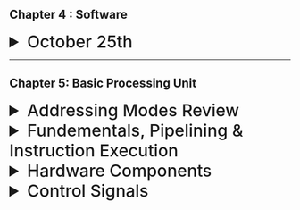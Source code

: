 


## Chapter 4 : Software

<details>
  <summary style="font-size: 30px; font-weight: 500; cursor: pointer;"> October 25th </summary>
  
![MCPA_asmp111111](../static/MPCA_ch4_1.png)

*High Level Languages build constructs* For loops, If statements, look at Python, lots of High Level Abstraction

*In Assembly you need to trace, it's harder*

**Compiler** : Program that takes High Level Constructs and converts into Assembly
- Optimizations are done at the Compiler level

**Assembly** : Takes Assembly Files, and turns it into Machine Code
- No optimizations are done, only directly translations here

Object files aren't Executable !!!

**Linker** : Link all the functions together, so that the program can be executed. *(Since the program goes Instruction by Instruction, and so everything needs to be together, including source files, library files which are already compiled object files)*

-  For EX: if I use `cos()` and don't include `<cmath>` I'll get **Linker** Error.
Now the **Executable File** from the Linker, is able to Execute

**Loader** : You can use Origins, in Assembly, which the Loader will take into account (Put labels at origin: **0x1000**, and Instructions at **0x400**)

#### Loader Header
- Loader reads the "Header" of the File for origin info, how to load it in...
- Hey Loader, we've got some libraries that might not be resolved yet... `cos()` for ex: pls know where this fn is in memory, and use it

- It's stored in memory once, and All programs using the `cos()` knows where it is, and Calls it. *(Loader Only Knows where it is)*

---

### Assembler Process

We know we've got 3 formats **J Type**, **R Type**, **I Type**

##### Two-Pass Assembler

#### First Pass

In the first pass, the assembler goes through the source code to generate all machine instructions and populate the symbol table with addresses of labels.

**Example:**
```assembly
LOOP:  ADD R1, R2
       SUB R3, R4
       JMP END
       MUL R1, R2
END:   HLT
```

In the first pass, the symbol table might look like: *(Pass 1 builds the symbol table)*

```
| Label | Address |
|-------|---------|
| LOOP  | 0000    |
| END   | 0011    |

```

#### Second Pass

During the second pass, the assembler uses the symbol table to resolve unknown branch offsets or addresses.

**Example:**
From the previous code, JMP END can now be resolved to jump to address 0011.

After the second pass, the machine code might look like:

```assembly
ADD R1, R2
SUB R3, R4
JMP 0011
MUL R1, R2
HLT
```

---



</details>


---

## Chapter 5: Basic Processing Unit

<details>
<summary style="font-size: 30px; font-weight: 500; cursor: pointer;"> Addressing Modes Review </summary>

  Addressing modes in computer architecture dictate how the instructions in a machine language program identify the data they operate upon or the destinations where they deposit results. Different addressing modes offer various ways to specify this data.

  **Immediate Mode:**

  The operand is a constant value and is present within the instruction itself. *(operand is IMMED16 here)*
  For example, in the instruction `ADD R1, 5`, the value "5" is an immediate operand.

  **Register Mode:**

  The operand is a register; the name or number of the register is given in the instruction.

  *Example:* `ADD R1, R2` adds the contents of register R2 to register R1.

  **Absolute or Direct Mode:**

  The address of the operand is given directly in the instruction.
  Example: `LOAD R1, 1000` loads the content of **memory location 1000** into register R1.

  **Indirect Mode:**

  The **address of the operand** is held in a register or memory location. The instruction specifies this register or memory location, and the actual operand is fetched from the resulting address. *(Here the operand holds an address)*

  *Example:* If R2 contains the address 2000, `LOAD R1, (R2)` loads the content of memory location 2000 into R1.

  **Indexed Mode:**

  This mode uses the sum of a base address and an index register to find the effective address.
  *Example:* If the instruction is `LOAD R1, 100(R2)` and R2 contains the value 50, then the data is loaded into R1 from memory location 150 (100 + 50).

  **Auto-increment and Auto-decrement Mode:**

  In auto-increment, after fetching the operand, the content of the register *(usually an address)* is automatically incremented. This is useful for accessing consecutive memory locations.
  In auto-decrement, the content of the register is decremented before fetching the operand.

  <br>

  *Example AUTO-INCR*: If R2 contains the address 1000, `LOAD R1, (R2)+` loads the content of memory location 1000 into R1 and then increments R2 to 1001. 

  <br>

  *EXAMPLE AUTO-DECR*
  If it was `LOAD R1, -(R2)`, R2 would first decrement to 999, then its content would be loaded into R1.

  ---

  ### Bringing it back to this Chapter:

  Every instruction cycle begins with fetching the next instruction from memory. Once fetched, the CPU decodes the instruction to determine which operation to perform and which addressing mode is used. The addressing mode will then dictate how the CPU retrieves or identifies the operands for the operation.

  **Operand Fetches**
  Based on the addressing mode, the data path will be set up differently to fetch operands!


  **Immediate Mode:** The operand data might be fetched as part of the instruction itself. Thus, the operand would be directly routed from the instruction register.

  **Direct or Absolute Mode:** The operand's address is directly specified. The CPU uses this address to fetch the operand from memory.

  **Register Mode:** The operand is in a CPU register, so no memory access is required. The data path will route data from the specified register.

  **Indexed Mode:** The CPU must add the base and index values to get the effective address. This involves the ALU in the data path to calculate the sum, and then memory is accessed using the effective address.

  **Indirect Mode:** The data path will first fetch an address from a register or memory location and then use that address to fetch the operand from memory.

  **Auto-increment/Auto-decrement Mode:** The data path fetches data from the memory address specified in a register. Then, the ALU increments (or decrements) the register's value.
</details>


  <details>
    <summary style="font-size: 30px; font-weight: 500; cursor: pointer;"> Fundementals, Pipelining & Instruction Execution</summary>

  ![xDxD](../static/MPCA_bb.png)

  proc. = processor

  **Processing Unit**
  - Executions of instructions, by the proc.
  - Functional Units of proc. how they are connected
  - Hardware for control signals (Control Unit)
  - Micro-programmed control

  ### SLOW
  One Logic Circuit taking a long time, and it's quite sequential *(NOT CONCURRENT)*

  ![wdqwdqef](../static/MPCA_6_slow.png)

  ### Much Faster *(Pipelining)*
  Way more Thruput, and in a pipeline, the "Station" *(Smaller logic circuit)* is able to process a portion of the Compute!

  **Example:** Report writing *(Abstract, Intro, Body, Conclusion)* at every stage in pipeline, one paragraph is added, and once the *Intro* Writer finishes Intro for Report #1, next cylce he can do Report #2's Intro. **THRU-PUT is 5x!!!**

  ![wdqwdqef](../static/MPCA_6_faster.png)
  ![wdqwdqef2](../static/MPCA_6_faster_1.png)
  
  **Notes**
  - In Pipeline, Stages should do equal amount of work, in a timeframe *(As our clock cycle is designed to support a whole stage/operation to preform within the single cycle)*
  - Design stages to keep clock cycle short *(Therefore, Frequency *(GHz)* gets faster, as `f = 1/l` , where `l` is clock cycle length)
  ---

  ### Instruction Executions

  We can have `n` stages, but due to Hardware limitations we usually have **5** with RISC and NIOS 2
  The **5** Steps we define, need to be as generic as possible to support the ut-most variety of instructions

  That's why some steps aren't use for certain Instructions, as that generic step isn't needed for a specific operation

  ![ix](../static/MPCA_6_i1.png)

  ![ix](../static/MPCA_6_i2.png)

  Generics:
  ![ix](../static/MPCA_6_i3.png)

</details>

<details>
  <summary style="font-size: 30px; font-weight: 500; cursor: pointer;"> Hardware Components </summary>

## Register File

"Access Circuitry" Enables 2 registers to be read in at the same time, for their contents to be available at 2 seperate outputs
- RA, and RB
- Register File has Data Input C *(Aswell as an indication to which Register File to Write in)*
- Connected with **IR** instruction register

- **Registers**: Super fast CPU memory spots.
- **Types**:
  - **Memory Access Registers**: MDR, MAR
  - **Instruction / Fetching Registers**: PC, IR
  - **Condition Registers**: Carry, Overflow, etc.
  - **Special**: Index, Stack Pointer
- **Implementation**: Registers often come in a 'register file' - a quick memory block allowing data read/write.

  ![ixr](../static/MPCA_6_r.png)

#### **Dual-ported Mem Block**

- **Concurrency**: Allows for simultaneous Read/Write
- **Complexity**: More complex hardware design to manage both ports
- **Size and Cost**: Larger / Costly
- **Applications** that require lots of simultaneous Read/Write want a **Dual-ported** mem block.

#### **Two Single-Ported Mem Blocks**

- **Synchronization**: Two single-ported may require additional synchronization.
- **Flexibility**: Two separate blocks can offer design flexibility.
- **Applications**: Dual-ported for high-speed access; two single-ported for cost-effectiveness or simpler systems.

## ALU (Arithmetic Logic Unit)

- **ALU's Role**: Processes data (both arithmetic and logical operations).
- **Hardware View**: Shows components needed for computational instructions.
- **Data Source & Destination**: Both come from the register file.
- **Notation**:
  - **[RA]** and **[RB]**: Values from registers at addresses A and B.
  - **new [RC]**: Result stored to the register at address C.
- **Immediate Values**: If a source operand is an immediate value, it's directly provided to the ALU without coming from a register.
      - Discussed in datapath, refer to *MUX B*

  ![ixalu](../static/MPCA_6_alu.png)

## Datapath

  #### Generic 5 Stages of Organization:

  ![ix5s](../static/MPCA_5_stage.png)

  #### Datapath *(From textbook)*

  ![ix](../static/MPCA_datapath.png)

#### Mux B
This MUX selects wether it uses the Immediate Value, or RB *(Inter-state register, as output for Stage 2)* for the ALU operation.
This MUX will determine the value going into **InB** in ALU.

**Examples:**
`ADD R2, R3, R4` , the ALU's InA will be RA (R3) , InB wil be RB (R4)
`ADD R2, R3, #2` , the ALU's InA will be RA (R3) , InB wil be Immediate Value (`#2`)

#### Mux Y
This is the multiplexer situated at the bottom of the diagram. It has three input choices *(indexed 0, 1, and 2)* and decides which of these inputs will pass through to the RY output based on the control input it receives:

**0** - ALU output (RZ): The output from the ALU (Arithmetic Logic Unit) after a computation is completed.

**1** - Memory data: This is the data retrieved from the memory. This would be used in operations where data is being loaded from memory.

**2** - Return address: This is typically used in subroutine calls in assembly or machine code. When a subroutine is called, the address of the next instruction *(i.e., the one to be executed after the subroutine finishes)* is saved so that the program can return to it. This is the "return address."

---

#### Data Path Examples
*With Various Addressing Modes and instructions*

TODO:

</details>

<details>
  <summary style="font-size: 30px; font-weight: 500; cursor: pointer;"> Control Signals </summary>


TODO:

</details>


